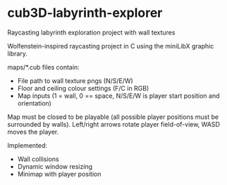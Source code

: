 # cub3D-labyrinth-explorer
Raycasting labyrinth exploration project with wall textures

Wolfenstein-inspired raycasting project in C using the miniLibX graphic library.

maps/*.cub files contain: 
- File path to wall texture pngs (N/S/E/W)
- Floor and ceiling colour settings (F/C in RGB)
- Map inputs (1 = wall, 0 == space, N/S/E/W is player start position and orientation)
 
Map must be closed to be playable (all possible player positions must be surrounded by walls).
Left/right arrows rotate player field-of-view, WASD moves the player.

Implemented:
- Wall collisions
- Dynamic window resizing
- Minimap with player position

